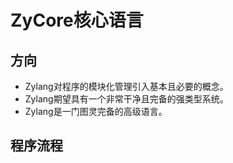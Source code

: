 ---
---
# ZyCore核心语言

## 方向
- Zylang对程序的模块化管理引入基本且必要的概念。
- Zylang期望具有一个非常干净且完备的强类型系统。
- Zylang是一门图灵完备的高级语言。

## 程序流程


